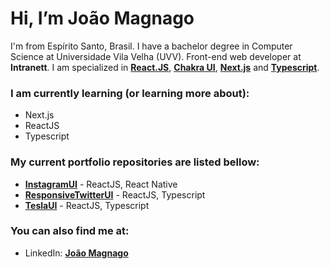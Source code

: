 # Hi, I’m João Magnago
I'm from Espírito Santo, Brasil. I have a bachelor degree in Computer Science at Universidade Vila Velha (UVV). Front-end web developer at **Intranett**. I am specialized in **[React.JS](https://reactjs.org/)**, **[Chakra UI](https://chakra-ui.com/)**, **[Next.js](https://nextjs.org/)** and **[Typescript](https://www.typescriptlang.org/)**.

### I am currently learning (or learning more about):
* Next.js
* ReactJS
* Typescript

### My current portfolio repositories are listed bellow:
* **[InstagramUI](https://github.com/JoaoMagnago/instagramUI)** - ReactJS, React Native
* **[ResponsiveTwitterUI](https://github.com/JoaoMagnago/ResponsiveTwitterUI)** - ReactJS, Typescript
* **[TeslaUI](https://github.com/JoaoMagnago/teslaUI)** - ReactJS, Typescript

### You can also find me at:
* LinkedIn: **[João Magnago](https://www.linkedin.com/in/joaomagnago)**
